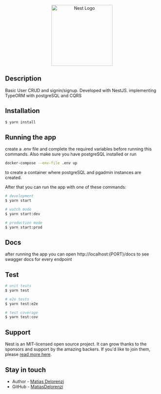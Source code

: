 <p align="center">
  <a href="http://nestjs.com/" target="blank"><img src="https://nestjs.com/img/logo-small.svg" width="200" alt="Nest Logo" /></a>
</p>

[circleci-image]: https://img.shields.io/circleci/build/github/nestjs/nest/master?token=abc123def456
[circleci-url]: https://circleci.com/gh/nestjs/nest

## Description

Basic User CRUD and signin/signup. Developed with NestJS. implementing TypeORM with postgreSQL and CQRS

## Installation

```bash
$ yarn install
```

## Running the app

create a .env file and complete the required variables before running this commands. Also make sure you have postgreSQL installed or run

```bash
docker-compose --env-file .env up
```

to create a container where postgreSQL and pgadmin instances are created.

After that you can run the app with one of these commands:

```bash
# development
$ yarn start

# watch mode
$ yarn start:dev

# production mode
$ yarn start:prod
```

## Docs

after running the app you can open http://localhost:{PORT}/docs to see swagger docs for every endpoint

## Test

```bash
# unit tests
$ yarn test

# e2e tests
$ yarn test:e2e

# test coverage
$ yarn test:cov
```

## Support

Nest is an MIT-licensed open source project. It can grow thanks to the sponsors and support by the amazing backers. If you'd like to join them, please [read more here](https://docs.nestjs.com/support).

## Stay in touch

- Author - [Matias Delorenzi](https://www.linkedin.com/in/matias-delorenzi/)
- GitHub - [MatiasDelorenzi](https://github.com/MatiasDelorenzi)
